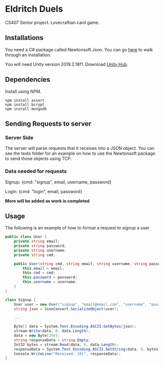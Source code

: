 # Eldritch Duels

CS407 Senior project. Lovecraftian card game.

## Installations

You need a C# package called Newtonsoft.Json. You can go [here](https://www.softwaretestinghelp.com/create-json-objects-using-c/) to walk through an installation.

You will need Unity version 2019.2.18f1. Download [Unity Hub](https://unity3d.com/get-unity/download).

## Dependencies

Install using NPM.
```
npm install assert
npm install bcrypt
npm install mongodb
```

## Sending Requests to server

### Server Side

The server will parse requests that it receives into a JSON object. You can see the tests folder for an example on how to use the Newtonsoft package to send those objects using TCP. 

### Data needed for requests

Signup: {cmd: "signup", email, username, password}

Login: {cmd: "login", email, password}

**More will be added as work is completed**

## Usage

The following is an example of how to format a request to signup a user

```csharp
public class User {
    private string email;
    private string password;
    private string username;
    private string cmd;

    public User(string cmd, string email, string username, string password) {
        this.email = email;
        this.cmd = cmd;
        this.password = password;
        this.username = username;
    }
}

class Signup {
    User user = new User("signup", "email@email.com", "username", "password");
    string json = JsonConvert.SerializeObject(user);

    ...

    Byte[] data = System.Text.Encoding.ASCII.GetBytes(json);
    stream.Write(data, 0, data.Length);
    data = new Byte[256];
    string responseData = string.Empty;
    Int32 bytes = stream.Read(data, 0, data.Length);
    responseData = System.Text.Encoding.ASCII.GetString(data, 0, bytes);
    Console.WriteLine("Received: {0}", responseData);
}
```

